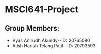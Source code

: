 # MSCI641-Project

## Group Members:
- Vyas Anirudh Akundy--ID: 20765080
- Atish Harish Telang Patil--ID: 20793593

